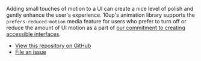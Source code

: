 Adding small touches of motion to a UI can create a nice level of polish and gently enhance the user's experience. 10up's animation library supports the `prefers-reduced-motion` media feature for users who prefer to turn off or reduce the amount of UI motion as a part of <a href="https://10up.com/blog/2018/engineering-practices-accessibility-standards/">our
commitment to creating accessible interfaces</a>.

<ul class="button-group button-group--flush">
	<li><a href="https://github.com/10up/component-animate">View this repository on GitHub</a></li>
	<li><a href="https://github.com/10up/component-animate/issues/new/choose">File an issue</a></li>
</ul>
